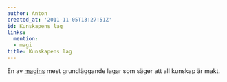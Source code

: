 ```yaml
---
author: Anton
created_at: '2011-11-05T13:27:51Z'
id: Kunskapens lag
links:
  mention:
  - magi
title: Kunskapens lag
---
```


En av [magins] mest grundläggande lagar som säger att all kunskap är makt.

  [magins]: magi
